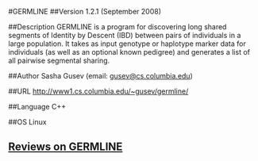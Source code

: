 #GERMLINE
##Version
1.2.1 (September 2008)

##Description
GERMLINE is a program for discovering long shared segments of Identity by Descent (IBD) between pairs of individuals in a large population. It takes as input genotype or haplotype marker data for individuals (as well as an optional known pedigree) and generates a list of all pairwise segmental sharing.

##Author
Sasha Gusev (email: gusev@cs.columbia.edu)

##URL
http://www1.cs.columbia.edu/~gusev/germline/

##Language
C++

##OS
Linux


## [Reviews on GERMLINE](https://github.com/gaow/genetic-analysis-software/issues/172)